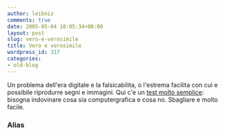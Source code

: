 ```yaml
---
author: leibniz
comments: true
date: 2005-05-04 10:05:34+00:00
layout: post
slug: vero-e-verosimile
title: Vero e verosimile
wordpress_id: 317
categories:
- old-blog
---
```


Un problema dell'era digitale e la falsicabilita, o l'estrema facilita
con cui e possibile riprodurre segni e immagini. Qui c'e un [test molto semplice](http://www.alias.com/eng/etc/fakeorfoto/quiz.html): bisogna indovinare cosa sia computergrafica e cosa no. Sbagliare e molto facile.  



### Alias
